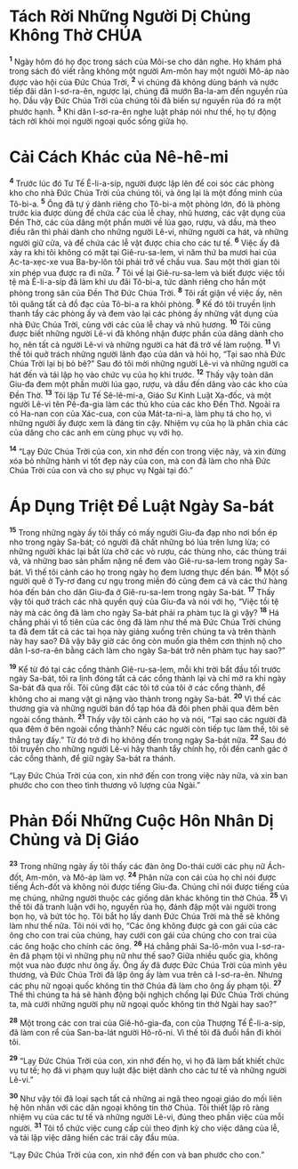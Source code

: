 # Tách Rời Những Người Dị Chủng Không Thờ CHÚA
<sup><b>1</b></sup> Ngày hôm đó họ đọc trong sách của Môi-se cho dân nghe. Họ khám phá trong sách đó viết rằng không một người Am-môn hay một người Mô-áp nào được vào hội của Ðức Chúa Trời, <sup><b>2</b></sup> vì chúng đã không dùng bánh và nước tiếp đãi dân I-sơ-ra-ên, ngược lại, chúng đã mướn Ba-la-am đến nguyền rủa họ. Dầu vậy Ðức Chúa Trời của chúng tôi đã biến sự nguyền rủa đó ra một phước hạnh. <sup><b>3</b></sup> Khi dân I-sơ-ra-ên nghe luật pháp nói như thế, họ tự động tách rời khỏi mọi người ngoại quốc sống giữa họ.

# Cải Cách Khác của Nê-hê-mi
<sup><b>4</b></sup> Trước lúc đó Tư Tế Ê-li-a-síp, người được lập lên để coi sóc các phòng kho cho nhà Ðức Chúa Trời của chúng tôi, và ông lại là một đồng minh của Tô-bi-a. <sup><b>5</b></sup> Ông đã tự ý dành riêng cho Tô-bi-a một phòng lớn, đó là phòng trước kia được dùng để chứa các của lễ chay, nhũ hương, các vật dụng của Ðền Thờ, các của dâng một phần mười về lúa gạo, rượu, và dầu, mà theo điều răn thì phải dành cho những người Lê-vi, những người ca hát, và những người giữ cửa, và để chứa các lễ vật được chia cho các tư tế. <sup><b>6</b></sup> Việc ấy đã xảy ra khi tôi không có mặt tại Giê-ru-sa-lem, vì năm thứ ba mươi hai của Ạc-ta-xẹc-xe vua Ba-by-lôn tôi phải trở về chầu vua. Sau một thời gian tôi xin phép vua được ra đi nữa. <sup><b>7</b></sup> Tôi về lại Giê-ru-sa-lem và biết được việc tồi tệ mà Ê-li-a-síp đã làm khi ưu đãi Tô-bi-a, tức dành riêng cho hắn một phòng trong sân của Ðền Thờ Ðức Chúa Trời. <sup><b>8</b></sup> Tôi rất giận về việc ấy, nên tôi quăng tất cả đồ đạc của Tô-bi-a ra khỏi phòng. <sup><b>9</b></sup> Kế đó tôi truyền lịnh thanh tẩy các phòng ấy và đem vào lại các phòng ấy những vật dụng của nhà Ðức Chúa Trời, cùng với các của lễ chay và nhũ hương. <sup><b>10</b></sup> Tôi cũng được biết những người Lê-vi đã không nhận được phần của dâng dành cho họ, nên tất cả người Lê-vi và những người ca hát đã trở về làm ruộng. <sup><b>11</b></sup> Vì thế tôi quở trách những người lãnh đạo của dân và hỏi họ, “Tại sao nhà Ðức Chúa Trời lại bị bỏ bê?” Sau đó tôi mời những người Lê-vi và những người ca hát đến và tái lập họ vào chức vụ của họ khi trước. <sup><b>12</b></sup> Thấy vậy toàn dân Giu-đa đem một phần mười lúa gạo, rượu, và dầu đến dâng vào các kho của Ðền Thờ. <sup><b>13</b></sup> Tôi lập Tư Tế Sê-lê-mi-a, Giáo Sư Kinh Luật Xa-đốc, và một người Lê-vi tên Pê-đa-gia làm các thủ kho của các kho Ðền Thờ. Ngoài ra có Ha-nan con của Xác-cua, con của Mát-ta-ni-a, làm phụ tá cho họ, vì những người ấy được xem là đáng tin cậy. Nhiệm vụ của họ là phân chia các của dâng cho các anh em cùng phục vụ với họ.

<sup><b>14</b></sup> “Lạy Ðức Chúa Trời của con, xin nhớ đến con trong việc này, và xin đừng xóa bỏ những hành vi tốt đẹp này của con, mà con đã làm cho nhà Ðức Chúa Trời của con và cho sự phục vụ Ngài tại đó.”

# Áp Dụng Triệt Ðể Luật Ngày Sa-bát
<sup><b>15</b></sup> Trong những ngày ấy tôi thấy có mấy người Giu-đa đạp nho nơi bồn ép nho trong ngày Sa-bát; có người đã chất những bó lúa trên lưng lừa; có những người khác lại bắt lừa chở các vò rượu, các thùng nho, các thùng trái vả, và những bao sản phẩm nặng nề đem vào Giê-ru-sa-lem trong ngày Sa-bát. Vì thế tôi cảnh cáo họ trong ngày họ đem lương thực đến bán. <sup><b>16</b></sup> Một số người quê ở Ty-rơ đang cư ngụ trong miền đó cũng đem cá và các thứ hàng hóa đến bán cho dân Giu-đa ở Giê-ru-sa-lem trong ngày Sa-bát. <sup><b>17</b></sup> Thấy vậy tôi quở trách các nhà quyền quý của Giu-đa và nói với họ, “Việc tồi tệ này mà các ông đã làm cho ngày Sa-bát phải ra phàm tục là gì vậy? <sup><b>18</b></sup> Há chẳng phải vì tổ tiên của các ông đã làm như thế mà Ðức Chúa Trời chúng ta đã đem tất cả các tai họa này giáng xuống trên chúng ta và trên thành này hay sao? Ðã vậy bây giờ các ông còn muốn gia thêm cơn thịnh nộ cho dân I-sơ-ra-ên bằng cách làm cho ngày Sa-bát trở nên phàm tục hay sao?”

<sup><b>19</b></sup> Kể từ đó tại các cổng thành Giê-ru-sa-lem, mỗi khi trời bắt đầu tối trước ngày Sa-bát, tôi ra lịnh đóng tất cả các cổng thành lại và chỉ mở ra khi ngày Sa-bát đã qua rồi. Tôi cũng đặt các tôi tớ của tôi ở các cổng thành, để không cho ai mang vật gì nặng vào thành trong ngày Sa-bát. <sup><b>20</b></sup> Vì thế các thương gia và những người bán đồ tạp hóa đã đôi phen phải qua đêm bên ngoài cổng thành. <sup><b>21</b></sup> Thấy vậy tôi cảnh cáo họ và nói, “Tại sao các người đã qua đêm ở bên ngoài cổng thành? Nếu các người còn tiếp tục làm thế, tôi sẽ thẳng tay đấy.” Từ đó trở đi họ không đến trong ngày Sa-bát nữa. <sup><b>22</b></sup> Sau đó tôi truyền cho những người Lê-vi hãy thanh tẩy chính họ, rồi đến canh gác ở các cổng thành, để giữ ngày Sa-bát ra thánh.

“Lạy Ðức Chúa Trời của con, xin nhớ đến con trong việc này nữa, và xin ban phước cho con theo tình thương vô lượng của Ngài.”

# Phản Ðối Những Cuộc Hôn Nhân Dị Chủng và Dị Giáo
<sup><b>23</b></sup> Trong những ngày ấy tôi thấy các đàn ông Do-thái cưới các phụ nữ Ách-đốt, Am-môn, và Mô-áp làm vợ. <sup><b>24</b></sup> Phân nửa con cái của họ chỉ nói được tiếng Ách-đốt và không nói được tiếng Giu-đa. Chúng chỉ nói được tiếng của mẹ chúng, những người thuộc các giống dân khác không tin thờ Chúa. <sup><b>25</b></sup> Vì thế tôi đã tranh luận với họ, nguyền rủa họ, đánh đập một vài người trong bọn họ, và bứt tóc họ. Tôi bắt họ lấy danh Ðức Chúa Trời mà thề sẽ không làm như thế nữa. Tôi nói với họ, “Các ông không được gả con gái của các ông cho con trai của chúng, hay cưới con gái của chúng cho con trai của các ông hoặc cho chính các ông. <sup><b>26</b></sup> Há chẳng phải Sa-lô-môn vua I-sơ-ra-ên đã phạm tội vì những phụ nữ như thế sao? Giữa nhiều quốc gia, không một vua nào được như ông ấy. Ông ấy đã được Ðức Chúa Trời của mình yêu thương, và Ðức Chúa Trời đã lập ông ấy làm vua trên cả I-sơ-ra-ên. Nhưng các phụ nữ ngoại quốc không tin thờ Chúa đã làm cho ông ấy phạm tội. <sup><b>27</b></sup> Thế thì chúng ta há sẽ hành động bội nghịch chống lại Ðức Chúa Trời chúng ta, mà cưới những người phụ nữ ngoại quốc không tin thờ Ngài hay sao?”

<sup><b>28</b></sup> Một trong các con trai của Giê-hô-gia-đa, con của Thượng Tế Ê-li-a-síp, đã làm con rể của San-ba-lát người Hô-rô-ni. Vì thế tôi đã đuổi hắn đi khỏi tôi.

<sup><b>29</b></sup> “Lạy Ðức Chúa Trời của con, xin nhớ đến họ, vì họ đã làm bất khiết chức vụ tư tế; họ đã vi phạm quy luật đặc biệt dành cho các tư tế và những người Lê-vi.”

<sup><b>30</b></sup> Như vậy tôi đã loại sạch tất cả những ai ngã theo ngoại giáo do mối liên hệ hôn nhân với các dân ngoại không tin thờ Chúa. Tôi thiết lập rõ ràng nhiệm vụ của các tư tế và những người Lê-vi, đúng theo phần việc của mỗi người. <sup><b>31</b></sup> Tôi tổ chức việc cung cấp củi theo định kỳ cho việc dâng của lễ, và tái lập việc dâng hiến các trái cây đầu mùa.

“Lạy Ðức Chúa Trời của con, xin nhớ đến con và ban phước cho con.”

